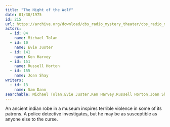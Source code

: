 ```yaml
---
title: "The Night of the Wolf"
date: 01/30/1975
id: 215
url: https://archive.org/download/cbs_radio_mystery_theater/cbs_radio_mystery_theater-0201-0250.zip/cbs_radio_mystery_theater-0201-0250%2Fcbsrmt_0215_the_night_of_the_wolf.mp3
actors:  
  - id: 84
    name: Michael Tolan  
  - id: 10
    name: Evie Juster  
  - id: 141
    name: Ken Harvey  
  - id: 151
    name: Russell Horton  
  - id: 155
    name: Joan Shay
writers:  
  - id: 13
    name: Sam Dann
searchable: Michael Tolan,Evie Juster,Ken Harvey,Russell Horton,Joan Shay Sam Dann
---
```

An ancient indian robe in a museum inspires terrible violence in some of its patrons. A police detective investigates, but he may be as susceptible as anyone else to the curse.